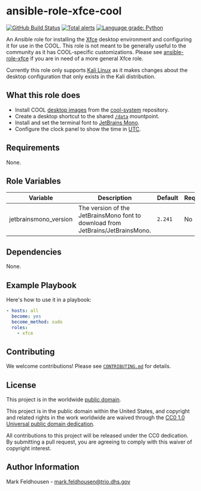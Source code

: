 # ansible-role-xfce-cool #

[![GitHub Build Status](https://github.com/cisagov/ansible-role-xfce-cool/workflows/build/badge.svg)](https://github.com/cisagov/ansible-role-xfce-cool/actions)
[![Total alerts](https://img.shields.io/lgtm/alerts/g/cisagov/ansible-role-xfce-cool.svg?logo=lgtm&logoWidth=18)](https://lgtm.com/projects/g/cisagov/ansible-role-xfce-cool/alerts/)
[![Language grade: Python](https://img.shields.io/lgtm/grade/python/g/cisagov/ansible-role-xfce-cool.svg?logo=lgtm&logoWidth=18)](https://lgtm.com/projects/g/cisagov/ansible-role-xfce-cool/context:python)

An Ansible role for installing the [Xfce](https://www.xfce.org/) desktop
environment and configuring it for use in the COOL.  This role is not meant to
be generally useful to the community as it has COOL-specific customizations.
Please see [ansible-role-xfce](https://github.com/cisagov/ansible-role-xfce) if
you are in need of a more general Xfce role.

Currently this role only supports [Kali Linux](https://www.kali.org/) as it
makes changes  about the desktop configuration that only exists in the Kali
distribution.

## What this role does ##

- Install COOL [desktop
  images](https://github.com/cisagov/cool-system/tree/develop/assets/desktops)
  from the [cool-system](https://github.com/cisagov/cool-system) repository.
- Create a desktop shortcut to the shared
  [`/data`](https://github.com/cisagov/ansible-role-amazon-efs-utils)
  mountpoint.
- Install and set the terminal font to
  [JetBrains Mono](https://www.jetbrains.com/lp/mono/).
- Configure the clock panel to show the time in
  [UTC](https://www.timeanddate.com/worldclock/timezone/utc).

## Requirements ##

None.

## Role Variables ##

| Variable | Description | Default | Required |
|----------|-------------|---------|----------|
| jetbrainsmono_version | The version of the JetBrainsMono font to download from JetBrains/JetBrainsMono. | `2.241` | No |

## Dependencies ##

None.

## Example Playbook ##

Here's how to use it in a playbook:

```yaml
- hosts: all
  become: yes
  become_method: sudo
  roles:
    - xfce
```

## Contributing ##

We welcome contributions!  Please see [`CONTRIBUTING.md`](CONTRIBUTING.md) for
details.

## License ##

This project is in the worldwide [public domain](LICENSE).

This project is in the public domain within the United States, and
copyright and related rights in the work worldwide are waived through
the [CC0 1.0 Universal public domain
dedication](https://creativecommons.org/publicdomain/zero/1.0/).

All contributions to this project will be released under the CC0
dedication. By submitting a pull request, you are agreeing to comply
with this waiver of copyright interest.

## Author Information ##

Mark Feldhousen - <mark.feldhousen@trio.dhs.gov>
